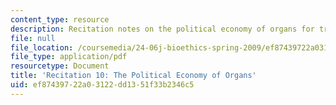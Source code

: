 ```yaml
---
content_type: resource
description: Recitation notes on the political economy of organs for transplantation.
file: null
file_location: /coursemedia/24-06j-bioethics-spring-2009/ef87439722a03122dd1351f33b2346c5_MIT24_06Js09_rec10.pdf
file_type: application/pdf
resourcetype: Document
title: 'Recitation 10: The Political Economy of Organs'
uid: ef874397-22a0-3122-dd13-51f33b2346c5
---
```

